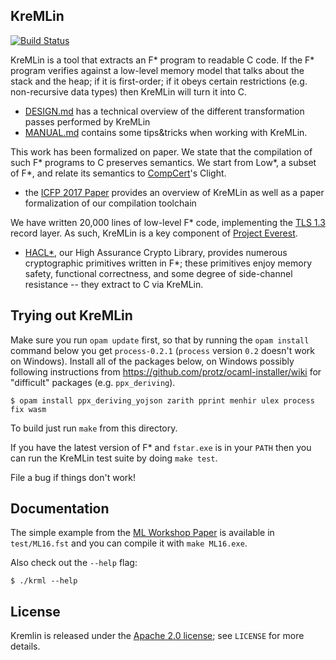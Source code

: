 KreMLin
-------

[![Build Status](https://travis-ci.org/FStarLang/kremlin.svg?branch=master)](https://travis-ci.org/FStarLang/kremlin)

KreMLin is a tool that extracts an F\* program to readable C code. If the F\*
program verifies against a low-level memory model that talks about the stack and
the heap; if it is first-order; if it obeys certain restrictions (e.g.
non-recursive data types) then KreMLin will turn it into C.
- [DESIGN.md](DESIGN.md) has a technical overview of the different
  transformation passes performed by KreMLin
- [MANUAL.md](MANUAL.md) contains some tips&tricks when working with KreMLin.

This work has been formalized on paper. We state that the compilation of
such F\* programs to C preserves semantics. We start from Low\*, a subset of
F\*, and relate its semantics to [CompCert](http://compcert.inria.fr/)'s Clight.
- the [ICFP 2017 Paper] provides an overview of KreMLin as well
  as a paper formalization of our compilation toolchain

We have written 20,000 lines of low-level F\* code, implementing the [TLS
1.3](https://tlswg.github.io/tls13-spec/) record layer. As such, KreMLin is a
key component of [Project Everest](https://project-everest.github.io/).
- [HACL*], our High Assurance Crypto Library, provides numerous cryptographic
  primitives written in F\*; these primitives enjoy memory safety, functional
  correctness, and some degree of side-channel resistance -- they extract to C
  via KreMLin.

[ML Workshop Paper]: https://jonathan.protzenko.fr/papers/ml16.pdf
[HACL*]: https://github.com/mitls/hacl-star/
[ICFP 2017 Paper]: https://arxiv.org/abs/1703.00053

## Trying out KreMLin

Make sure you run `opam update` first, so that by running the `opam install`
command below you get `process-0.2.1` (`process` version `0.2` doesn't work on
Windows). Install all of the packages below, on Windows possibly following
instructions from https://github.com/protz/ocaml-installer/wiki for "difficult"
packages (e.g. `ppx_deriving`).

`$ opam install ppx_deriving_yojson zarith pprint menhir ulex process fix wasm`

To build just run `make` from this directory.

If you have the latest version of F* and `fstar.exe` is in your `PATH` then you
can run the KreMLin test suite by doing `make test`.

File a bug if things don't work!

## Documentation

The simple example from the [ML Workshop Paper] is available in
`test/ML16.fst` and you can compile it with `make ML16.exe`.

Also check out the `--help` flag:
```
$ ./krml --help
```

## License

Kremlin is released under the [Apache 2.0 license]; see `LICENSE` for more details.

[Apache 2.0 license]: https://www.apache.org/licenses/LICENSE-2.0
